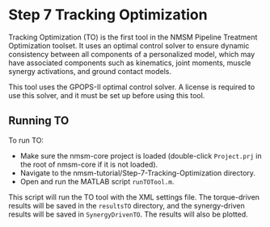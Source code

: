 # Step 7 Tracking Optimization

Tracking Optimization (TO) is the first tool in the NMSM Pipeline Treatment Optimization toolset. It uses an optimal control solver to ensure dynamic consistency between all components of a personalized model, which may have associated components such as kinematics, joint moments, muscle synergy activations, and ground contact models. 

This tool uses the GPOPS-II optimal control solver. A license is required to use this solver, and it must be set up before using this tool. 

## Running TO

To run TO:

- Make sure the nmsm-core project is loaded (double-click `Project.prj` in the root of nmsm-core if it is not loaded).
- Navigate to the nmsm-tutorial/Step-7-Tracking-Optimization directory.
- Open and run the MATLAB script `runTOTool.m`.

This script will run the TO tool with the XML settings file. The torque-driven results will be saved in the `resultsTO` directory, and the synergy-driven results will be saved in `SynergyDrivenTO`. The results will also be plotted.